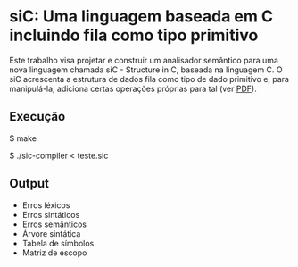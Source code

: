 # siC: Uma linguagem baseada em C incluindo fila como tipo primitivo

Este trabalho visa projetar e construir um analisador semântico para uma nova linguagem chamada siC - Structure in C, baseada na linguagem C. O siC acrescenta a estrutura de dados fila como tipo de dado primitivo e, para manipulá-la, adiciona certas operações próprias para tal (ver [PDF](https://github.com/gabepk/siC-AnalisadorSemantico/blob/master/siC.pdf)).

## Execução

$ make 

$ ./sic-compiler < teste.sic

## Output

* Erros léxicos
* Erros sintáticos
* Erros semânticos
* Árvore sintática 
* Tabela de símbolos
* Matriz de escopo
